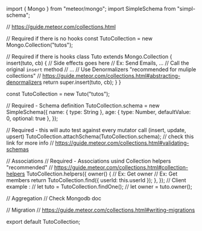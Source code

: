 import { Mongo } from "meteor/mongo";
import SimpleSchema from "simpl-schema";

// https://guide.meteor.com/collections.html

// Required if there is no hooks
const TutoCollection = new Mongo.Collection("tutos");

// Required if there is hooks
class Tuto extends Mongo.Collection {
  insert(tuto, cb) {
    // Side effects goes here
    // Ex: Send Emails, ...
    // Call the original `insert` method
    // ...
    // Use Denormalizers "recommended for muliple collections"
    // https://guide.meteor.com/collections.html#abstracting-denormalizers
    return super.insert(tuto, cb);
  }
}

const TutoCollection = new Tuto("tutos");

// Required - Schema definition
TutoCollection.schema = new SimpleSchema({
  name: { type: String },
  age: { type: Number, defaultValue: 0, optional: true },
});

// Required - this will auto test against every mutator call (insert, update, upsert)
TutoCollection.attachSchema(TutoCollection.schema);
// check this link for more info
// https://guide.meteor.com/collections.html#validating-schemas

// Associations
// Required - Associations usind Collection helpers "recommended"
// https://guide.meteor.com/collections.html#collection-helpers
TutoCollection.helpers({
  owner() {
    // Ex: Get owner
    // Ex: Get members
    return TutoCollection.find({ userId: this.userId });
  },
});
// Client example :
// let tuto = TutoCollection.findOne();
// let owner = tuto.owner();

// Aggregation
// Check Mongodb doc

// Migration
// https://guide.meteor.com/collections.html#writing-migrations

export default TutoCollection;
